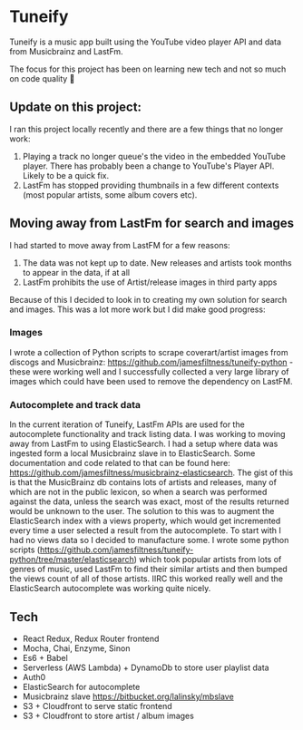 # Tuneify

Tuneify is a music app built using the YouTube video player API and data from Musicbrainz and LastFm.

The focus for this project has been on learning new tech and not so much on code quality 🙈

## Update on this project: 
I ran this project locally recently and there are a few things that no longer work:
1. Playing a track no longer queue's the video in the embedded YouTube player. There has probably been a change to YouTube's Player API. Likely to be a quick fix.
2. LastFm has stopped providing thumbnails in a few different contexts (most popular artists, some album covers etc).

## Moving away from LastFm for search and images
I had started to move away from LastFM for a few reasons:
1. The data was not kept up to date. New releases and artists took months to appear in the data, if at all
2. LastFm prohibits the use of Artist/release images in third party apps

Because of this I decided to look in to creating my own solution for search and images. This was a lot more work but I did make good progress:

### Images
I wrote a collection of Python scripts to scrape coverart/artist images from discogs and Musicbrainz: https://github.com/jamesfiltness/tuneify-python - these were working well and I successfully collected a very large library of images which could have been used to remove the dependency on LastFM.

### Autocomplete and track data
In the current iteration of Tuneify, LastFm APIs are used for the autocomplete functionality and track listing data. I was working to moving away from LastFm to using ElasticSearch. I had a setup where data was ingested form a local Musicbrainz slave in to ElasticSearch. Some documentation and code related to that can be found here: https://github.com/jamesfiltness/musicbrainz-elasticsearch. The gist of this is that the MusicBrainz db contains lots of artists and releases, many of which are not in the public lexicon, so when a search was performed against the data, unless the search was exact, most of the results returned would be unknown to the user. The solution to this was to augment the ElasticSearch index with a views property, which would get incremented every time a user selected a result from the autocomplete. To start with I had no views data so I decided to manufacture some. I wrote some python scripts (https://github.com/jamesfiltness/tuneify-python/tree/master/elasticsearch) which took popular artists from lots of genres of music, used LastFm to find their similar artists and then bumped the views count of all of those artists. IIRC this worked really well and the ElasticSearch autocomplete was working quite nicely.

## Tech
* React Redux, Redux Router frontend
* Mocha, Chai, Enzyme, Sinon
* Es6 + Babel
* Serverless (AWS Lambda) + DynamoDb to store user playlist data
* Auth0
* ElasticSearch for autocomplete
* Musicbrainz slave https://bitbucket.org/lalinsky/mbslave
* S3 + Cloudfront to serve static frontend 
* S3 + Cloudfront to store artist / album images





